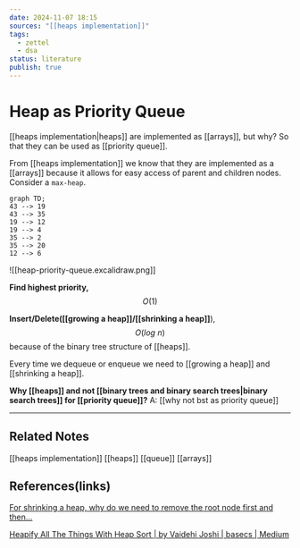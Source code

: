 ```yaml
---
date: 2024-11-07 18:15
sources: "[[heaps implementation]]"
tags:
  - zettel
  - dsa
status: literature
publish: true
---
```

# Heap as Priority Queue

[[heaps implementation|heaps]] are implemented as [[arrays]], but why? So that they can be used as [[priority queue]].

From [[heaps implementation]] we know that they are implemented as a [[arrays]] because it allows for easy access of parent and children nodes. Consider a `max-heap`.

```mermaid
graph TD;
43 --> 19
43 --> 35
19 --> 12
19 --> 4
35 --> 2
35 --> 20
12 --> 6
```

![[heap-priority-queue.excalidraw.png]]

**Find highest priority,**
$$O(1)$$

**Insert/Delete([[growing a heap]]/[[shrinking a heap]]**),
$$O(log\ n)$$
because of the binary tree structure of [[heaps]].

Every time we dequeue or enqueue we need to [[growing a heap]] and [[shrinking a heap]].

**Why [[heaps]] and not [[binary trees and binary search trees|binary search trees]] for [[priority queue]]?**
A: [[why not bst as priority queue]]

---
## Related Notes
[[heaps implementation]]
[[heaps]]
[[queue]]
[[arrays]]

## References(links)
[For shrinking a heap, why do we need to remove the root node first and then...](https://www.perplexity.ai/search/for-shrinking-a-heap-why-do-we-LeuK2tAWTveZfE0D6EJfzg)

[Heapify All The Things With Heap Sort | by Vaidehi Joshi | basecs | Medium](https://medium.com/basecs/heapify-all-the-things-with-heap-sort-55ee1c93af82)